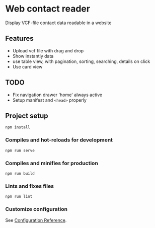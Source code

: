 # Web contact reader
 Display VCF-file contact data readable in a website
## Features
- Upload vcf file with drag and drop
- Show instantly data
- use table view, with pagination, sorting, searching, details on click
- Use card view

## TODO
- Fix navigation drawer 'home' always active
- Setup manifest and `<head>` properly

## Project setup
```
npm install
```

### Compiles and hot-reloads for development
```
npm run serve
```

### Compiles and minifies for production
```
npm run build
```

### Lints and fixes files
```
npm run lint
```

### Customize configuration
See [Configuration Reference](https://cli.vuejs.org/config/).
